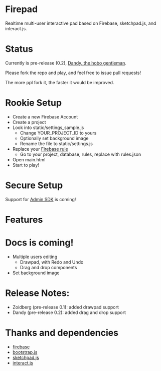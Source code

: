 # Firepad

Realtime multi-user interactive pad based on Firebase, sketchpad.js, and interact.js.

# Status

Currently is pre-release (0.2), [Dandy, the hobo gentleman](http://futurama.wikia.com/wiki/Dandy_Jim).

Please fork the repo and play, and feel free to issue pull requests!

The more ppl fork it, the faster it would be improved.

# Rookie Setup

* Create a new Firebase Account
* Create a project
* Look into static/settings_sample.js
  * Change YOUR_PROJECT_ID to yours
  * Optionally set background image
  * Rename the file to static/settings.js
* Replace your [Firebase rule](https://firebase.google.com/docs/database/security/)
	* Go to your project, database, rules, replace with rules.json
* Open main.html
* Start to play!

# Secure Setup

Support for [Admin SDK](https://firebase.google.com/docs/admin/setup) is coming!

# Features

# Docs is coming!

* Multiple users editing
  * Drawpad, with Redo and Undo
  * Drag and drop components
* Set background image

# Release Notes:

* Zoidberg (pre-release 0.1): added drawpad support
* Dandy (pre-release 0.2): added drag and drop support

# Thanks and dependencies

* [firebase](https://firebase.google.com/)
* [bootstrap.js](http://getbootstrap.com/)
* [sketchpad.js](https://github.com/yiom/sketchpad)
* [interact.js](http://interactjs.io/)

